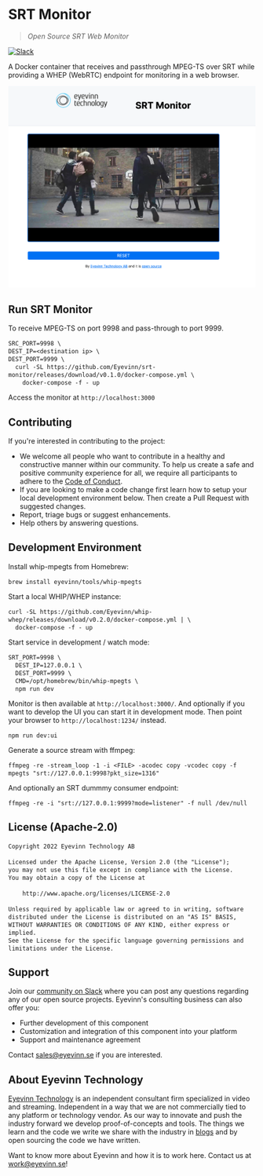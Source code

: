 # SRT Monitor
> *Open Source SRT Web Monitor* 

[![Slack](http://slack.streamingtech.se/badge.svg)](http://slack.streamingtech.se)

A Docker container that receives and passthrough MPEG-TS over SRT while providing a WHEP (WebRTC) endpoint for monitoring in a web browser.

![Screenshot of application](screenshot.png)

## Run SRT Monitor

To receive MPEG-TS on port 9998 and pass-through to port 9999.

```
SRC_PORT=9998 \
DEST_IP=<destination ip> \
DEST_PORT=9999 \
  curl -SL https://github.com/Eyevinn/srt-monitor/releases/download/v0.1.0/docker-compose.yml \
    docker-compose -f - up
```

Access the monitor at `http://localhost:3000`

## Contributing

If you're interested in contributing to the project:

- We welcome all people who want to contribute in a healthy and constructive manner within our community. To help us create a safe and positive community experience for all, we require all participants to adhere to the [Code of Conduct](CODE_OF_CONDUCT.md).
- If you are looking to make a code change first learn how to setup your local development environment below. Then create a Pull Request with suggested changes.
- Report, triage bugs or suggest enhancements.
- Help others by answering questions.

## Development Environment

Install whip-mpegts from Homebrew:

```
brew install eyevinn/tools/whip-mpegts
```

Start a local WHIP/WHEP instance:

```
curl -SL https://github.com/Eyevinn/whip-whep/releases/download/v0.2.0/docker-compose.yml | \
  docker-compose -f - up
```

Start service in development / watch mode:

```
SRT_PORT=9998 \
  DEST_IP=127.0.0.1 \
  DEST_PORT=9999 \
  CMD=/opt/homebrew/bin/whip-mpegts \
  npm run dev
```

Monitor is then available at `http://localhost:3000/`. And optionally if you want to develop the UI you can start it in development mode. Then point your browser to `http://localhost:1234/` instead.

```
npm run dev:ui
```

Generate a source stream with ffmpeg:

```
ffmpeg -re -stream_loop -1 -i <FILE> -acodec copy -vcodec copy -f mpegts "srt://127.0.0.1:9998?pkt_size=1316"
```

And optionally an SRT dummmy consumer endpoint:

```
ffmpeg -re -i "srt://127.0.0.1:9999?mode=listener" -f null /dev/null
```

## License (Apache-2.0)

```
Copyright 2022 Eyevinn Technology AB

Licensed under the Apache License, Version 2.0 (the "License");
you may not use this file except in compliance with the License.
You may obtain a copy of the License at

    http://www.apache.org/licenses/LICENSE-2.0

Unless required by applicable law or agreed to in writing, software
distributed under the License is distributed on an "AS IS" BASIS,
WITHOUT WARRANTIES OR CONDITIONS OF ANY KIND, either express or implied.
See the License for the specific language governing permissions and
limitations under the License.
```

## Support

Join our [community on Slack](http://slack.streamingtech.se) where you can post any questions regarding any of our open source projects. Eyevinn's consulting business can also offer you:

- Further development of this component
- Customization and integration of this component into your platform
- Support and maintenance agreement

Contact [sales@eyevinn.se](mailto:sales@eyevinn.se) if you are interested.

## About Eyevinn Technology

[Eyevinn Technology](https://www.eyevinntechnology.se) is an independent consultant firm specialized in video and streaming. Independent in a way that we are not commercially tied to any platform or technology vendor. As our way to innovate and push the industry forward we develop proof-of-concepts and tools. The things we learn and the code we write we share with the industry in [blogs](https://dev.to/video) and by open sourcing the code we have written.

Want to know more about Eyevinn and how it is to work here. Contact us at work@eyevinn.se!